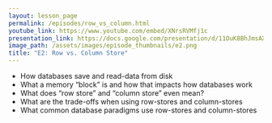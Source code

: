 ```yaml
---
layout: lesson_page
permalink: /episodes/row_vs_column.html
youtube_link: https://www.youtube.com/embed/XNrsRVMfj1c
presentation_link: https://docs.google.com/presentation/d/11OuK8BhJmsAXVVl36cw3ldENtGWefu4C-VrzG-fPqBo
image_path: /assets/images/episode_thumbnails/e2.png
title: "E2: Row vs. Column Store"
---
```


* How databases save and read-data from disk
* What a memory “block” is and how that impacts how databases work
* What does “row store” and “column store” even mean?
* What are the trade-offs when using row-stores and column-stores
* What common database paradigms use row-stores and column-stores
